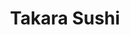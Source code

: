---
layout: place
title: "Takara Sushi"
permalink: /oregon/portland/takara-sushi.html
stateAbbr: OR
stateName: Oregon
cityName: Portland
seo:
  name: "Takara Sushi"
  type: Restaurant
  links: null
description: "Takara Sushi serves delicious sushi in Portland, Oregon. Try fresh Japanese dishes for a great dining experience. "
place_id: ChIJgS4FZgCnlVQRqc6KG8XtQaE
photos:
  - name: >-
      places/ChIJgS4FZgCnlVQRqc6KG8XtQaE/photos/AeeoHcLYHmnXdoTSTxSv-eH32KXTmsnCD7fOovEfCpOXBc7zX4kIsQGH4v77k_80cWV31dnloHH-JmH11X14zcZ_pAaRqGjA02_t48zHY8hsWkURxx_DOAFDeDeRL7pLlV8bRBWXUMRPsVQf3DEKiV-YydCKQcZSkICFJaUWERvMksO9Odpx9NGo5uTN2kfZpF2_rmdHGswkp9Ws9ujVMQOlHWH-MZaNZjvrsrumVrPhZq7kYuaE02N7uANGrZqrRPDhhCvopwJ6taE1oYWlCH9q7qU7bChWzYp7gthPDYhpIDDp9AmMdYC6pWUPtVkbzkkztZafFFbLAMHOpbt8ETa0D5pMyI2t0Kb2BOYpUETNiIjKi-AuspV5a56FEpllHlb2-k_aCFA7h-O665m1j1MIdn2M_HtVOzFqdDRTAz3Ck8m4xw
    widthPx: 4000
    heightPx: 3000
    authorAttributions:
      - displayName: Brian K
        uri: https://maps.google.com/maps/contrib/104774727500009551816
        photoUri: >-
          https://lh3.googleusercontent.com/a-/ALV-UjXbYBxT_L0Xz3kv0q_gRvldf4vz1Kn5Ibp6RBzIObswNWmG1ruD=s100-p-k-no-mo
    flagContentUri: >-
      https://www.google.com/local/imagery/report/?cb_client=maps_api_places.places_api&image_key=!1e10!2sCIHM0ogKEICAgIDT8-nANw&hl=en-US
    googleMapsUri: >-
      https://www.google.com/maps/place//data=!3m4!1e2!3m2!1sCIHM0ogKEICAgIDT8-nANw!2e10!4m2!3m1!1s0x5495a70066052e81:0xa141edc51b8acea9
  - name: >-
      places/ChIJgS4FZgCnlVQRqc6KG8XtQaE/photos/AeeoHcKDVhGLCkSANMzAsjRc5EL9TP0t8rnpj5MEh8re15QJNzquMY9dGpXVjk3arpOVfQXsw1S5Xw7kkOCfqzb4E3BQJGwVF3HsASadeti72mzWNPi3jJSTTCMOAu-LTHwXxoaJwWF342m1o5sq9utPeypHruDJoqUk5-6W-H6Y9mhAZC5DmqIOeNJbJQBuOq3hjKsPC6Abu4nygqtchmMeyR9OhMCGo--cWwRPGnsTawN-o8YnPnixDzewtUwseqfGsl3bca_QhELTPTWOpQXmCUj9poMoTodcUY1tHX9or0E388dZ3s7GB4t5hi4rdumrDNSfzHqTrfUgbGzMdlTHxeMXGw799WqcUcsuK7c_pECjHNJhJhEF_kbwAB6hIEqP9GjNhwEtcl-wluA3fpMpCHjjlDAAO859zmI6jGuDAELAk53W
    widthPx: 2136
    heightPx: 1201
    authorAttributions:
      - displayName: Loan Nguyen
        uri: https://maps.google.com/maps/contrib/112914142696415696534
        photoUri: >-
          https://lh3.googleusercontent.com/a-/ALV-UjW2TVfQqurHd1VY_sUvyO4w7xGJBKiotMtfu3ZH1A7QSP8aWw=s100-p-k-no-mo
    flagContentUri: >-
      https://www.google.com/local/imagery/report/?cb_client=maps_api_places.places_api&image_key=!1e10!2sCIHM0ogKEICAgIDryIm7qwE&hl=en-US
    googleMapsUri: >-
      https://www.google.com/maps/place//data=!3m4!1e2!3m2!1sCIHM0ogKEICAgIDryIm7qwE!2e10!4m2!3m1!1s0x5495a70066052e81:0xa141edc51b8acea9
  - name: >-
      places/ChIJgS4FZgCnlVQRqc6KG8XtQaE/photos/AeeoHcKL7SBe2EHUXGqm--JUkMGIrurrG3eQ4eIwdkL658iusq-VV3zP7VrMN4rwZy6b6OpvaEE-2_BtD2oSaQC1MEnLYkApHg4sfRgCWsqPKrWFMK__NJSz6Hk_YsdgQSexCklqDNOPEUCVACtgFMDuoHHXdjLf08hh3KV3qG4rhUZBIY-TBZ5gEgdqTm2HStDLk-Ef3RY5BKxPx0A0tMo4olCunW4UcIIIUpD64GMmIEaj_q0tGwxQZfsEeNqlikjY4VmU2qvRBUDmuSCD0PN1_iNMjnJ9Budaiip12en3opuEaA
    widthPx: 4032
    heightPx: 3024
    authorAttributions:
      - displayName: Takara Sushi
        uri: https://maps.google.com/maps/contrib/107530175558690427574
        photoUri: >-
          https://lh3.googleusercontent.com/a/ACg8ocJGICYP-2XrX7wH_mh4nCrU8e616XK-9uEYNHXwh0IPWuCZ4w=s100-p-k-no-mo
    flagContentUri: >-
      https://www.google.com/local/imagery/report/?cb_client=maps_api_places.places_api&image_key=!1e10!2sAF1QipMqbfUjhYz86lS0AsaBvL-C9DhLgGXRYuQPaQdb&hl=en-US
    googleMapsUri: >-
      https://www.google.com/maps/place//data=!3m4!1e2!3m2!1sAF1QipMqbfUjhYz86lS0AsaBvL-C9DhLgGXRYuQPaQdb!2e10!4m2!3m1!1s0x5495a70066052e81:0xa141edc51b8acea9
  - name: >-
      places/ChIJgS4FZgCnlVQRqc6KG8XtQaE/photos/AeeoHcKWjydM7L1IyNo2Jb6veuK4zeMsAXhg6fNozjeAMxR8Ms4Q06UfgQS3Ny6yrqP3hqd40rF2H-i6R8QuQws-VWp2mAKrbwdb3sOb8Pp-KfnD2exhZVhvi78J1ubDcODJrmc9cyFohvlfDbnuwOdU00bU-Tf1pPhC9sFULCWhS6R4EB4AxwKbw3-PjurEoTgrZDdoFSsKFXs3BHqOCzT5OvpzARrmv7eFJhFKoIqQvoOWXd5TK1YPtLkKAmvR-wIP61jfdj0w0dC6naOD2ZHPGM6MJOnzyTyTI0Svz58R5kzyXby8Atu8dNBB46OCp2Y6uzhRARdZhfMRIX5bpHJlaSi9T2IaEAyKJKKXoyFy0JOmj9oQxCIo3fLWbiX40gXjfBG4W-RrfzGELN0650hkaXZf30Vi0gLVVfWm0eShfiEC_g
    widthPx: 4800
    heightPx: 3600
    authorAttributions:
      - displayName: Thoa Thai
        uri: https://maps.google.com/maps/contrib/102648873551798380213
        photoUri: >-
          https://lh3.googleusercontent.com/a/ACg8ocKnPN7T2VdEYuvAb4o8ggmdg1f-gSo-wO-FMnSXQEWCL_YiNA=s100-p-k-no-mo
    flagContentUri: >-
      https://www.google.com/local/imagery/report/?cb_client=maps_api_places.places_api&image_key=!1e10!2sCIHM0ogKEICAgICH0uPASg&hl=en-US
    googleMapsUri: >-
      https://www.google.com/maps/place//data=!3m4!1e2!3m2!1sCIHM0ogKEICAgICH0uPASg!2e10!4m2!3m1!1s0x5495a70066052e81:0xa141edc51b8acea9
  - name: >-
      places/ChIJgS4FZgCnlVQRqc6KG8XtQaE/photos/AeeoHcJR6QEtJ6DRhBzqb-nkHJJyXte9GMYvn-RNbvCv-gD138s7jPjbHvpwa5ME4_SBlYgS8ssY4rq0pVTwkfMFuAxsRke0itEqCtdBD7oNV05WSM3scBccYW7N3i2gRFVAHkg-jKQ_xBZfLu8T-L1jY887sIFcaqu7VtEVPE9Nw4P34zS5c-celYAsa-glIoaIuFIrDC6xatJG1747glssMYVNtKvaXk-EgJpLBbhNAlgWgmPwltliNf1xAwja6QhOWVNQnfgEYs5q08StI_2cacf_5oLmGLf0uSBr6ivAScUk6nG0VoFm1aktUQaxIWQSmGTkN25TQOoLTPAIxCKJiiKDGAHq5fZUs5V0ypvyQAonTt6-Bc8Z5u6Xolxr7IFj9jK-8gk-Ib7dE8ZvYDqRNawH88FF8dmVGKrEyC8Ufp4tlA
    widthPx: 4032
    heightPx: 3024
    authorAttributions:
      - displayName: Ting Zhang
        uri: https://maps.google.com/maps/contrib/107122862472288522389
        photoUri: >-
          https://lh3.googleusercontent.com/a/ACg8ocLbT2IGpLIP7faxPxq8YI50bYkoCLywBfA5W91vZTh3e11Mbg=s100-p-k-no-mo
    flagContentUri: >-
      https://www.google.com/local/imagery/report/?cb_client=maps_api_places.places_api&image_key=!1e10!2sCIHM0ogKEICAgICbjqXFfg&hl=en-US
    googleMapsUri: >-
      https://www.google.com/maps/place//data=!3m4!1e2!3m2!1sCIHM0ogKEICAgICbjqXFfg!2e10!4m2!3m1!1s0x5495a70066052e81:0xa141edc51b8acea9
  - name: >-
      places/ChIJgS4FZgCnlVQRqc6KG8XtQaE/photos/AeeoHcJ5CaWJvPKGCbSqEK6HKCODzcV5hFRyUmVOBHUzQ_GaCFqZ_zKIw36zaL1Jf8YkX693xTgAr5LrBHLiiZDt2hrua1HcR4gctajKQPV1Pfj_3BXynFe24lr4Y1PWao6iKWoOpnoddGkXq46oU6FP7frbsWV2umOTE6gf13LHTdaoPHRCOf4mdRTspb2UT8CAhktGKoepRaOrN2opMB6WQ8C28t31Dk0pLw0FgVdnbFB-AjCISOjhU9nGABmJyEY0QER1NFThMh7P9iiJi9q4ulGbm42j_XtGBvMqX6jxr_gAMm-dRwdmh2mhb6YlvTzvBe9NuhstTqEC86HjGgIDsjgzSVw9JJylFCsoMl7ipzT1KzxVXCQZt_w8USvCCqBht74DqyvviWw236jNw8l4oWZnpqQ3zFyxSNgF51mR8rU
    widthPx: 4000
    heightPx: 2252
    authorAttributions:
      - displayName: Jen
        uri: https://maps.google.com/maps/contrib/115515254470767765756
        photoUri: >-
          https://lh3.googleusercontent.com/a-/ALV-UjV-zDV1RpqrgbmQAL-gKr1qsH74aagGDdmwk60GxxSWal4g8fo=s100-p-k-no-mo
    flagContentUri: >-
      https://www.google.com/local/imagery/report/?cb_client=maps_api_places.places_api&image_key=!1e10!2sCIHM0ogKEICAgMDgsaqCLQ&hl=en-US
    googleMapsUri: >-
      https://www.google.com/maps/place//data=!3m4!1e2!3m2!1sCIHM0ogKEICAgMDgsaqCLQ!2e10!4m2!3m1!1s0x5495a70066052e81:0xa141edc51b8acea9
  - name: >-
      places/ChIJgS4FZgCnlVQRqc6KG8XtQaE/photos/AeeoHcIrlpeDO_UDs2Bh0pBj5CEu5FlwByEO6lhpvw3GA6qlU29tHrXP0fAZ2jdBf6ygVbMX5wmNUHtqMgE0T9yXseieDHinuFYtBek3vsYTVzajVhHQxfTgzbO_WVNWQ2yr-54Q3uukt3Qs4wTlnjWgBk-sBry_YThWyOZKp0zkgsk4miy8Di5ke0yI1zfZlbCwvscHQHxcKm3OjgAuC0VLwmFAh3IhluL0SfSqtBDqHkzgFRTuSLK5oJWzvjTuYDWIKwh3D-e5ASgFpyjiVC3rdTbdkkde6-iFbCLDVFyFGUqNeSY9zCOtQU7Q78A3JkWU_uX0flNgWieqzhHF00SKpFCoF45zmSKwsj6JvYAC6asWXcJtAgLsNhuGKvkQerW2dIg41Nc3kyi-9CttEG9fzp4YSk5jrYoUrO2iIQ8iesRKvHJf
    widthPx: 1024
    heightPx: 576
    authorAttributions:
      - displayName: Loan Nguyen
        uri: https://maps.google.com/maps/contrib/112914142696415696534
        photoUri: >-
          https://lh3.googleusercontent.com/a-/ALV-UjW2TVfQqurHd1VY_sUvyO4w7xGJBKiotMtfu3ZH1A7QSP8aWw=s100-p-k-no-mo
    flagContentUri: >-
      https://www.google.com/local/imagery/report/?cb_client=maps_api_places.places_api&image_key=!1e10!2sCIHM0ogKEICAgIDryInl_gE&hl=en-US
    googleMapsUri: >-
      https://www.google.com/maps/place//data=!3m4!1e2!3m2!1sCIHM0ogKEICAgIDryInl_gE!2e10!4m2!3m1!1s0x5495a70066052e81:0xa141edc51b8acea9
  - name: >-
      places/ChIJgS4FZgCnlVQRqc6KG8XtQaE/photos/AeeoHcKCZCFoCCkdfyZoiPHPSnT1j32OZlBmEiFjk-2voRC-XTl6HB2eX4szmadC1FD4_9VxkL71KAm9wDINJKzJIwLej1WXCGRWTvjCUDxI2KlxPhdQtanhyvU7NYGb4hkP3i49f7glxN77QOJGYf3DFRF__YT-eISVd0a2EcfRBSPU9kBpqdWsZtSK3Fev0Jn16Z-IzNgWCmSp9ef8JpW2kOXba8oRNRaMEc2oFEcJxGfoCJiruw2_N_30NjrkZfoDAZpvj92DHzKWmF9CyiOdUilQffVREkDVoiBHz0BZui4IyfXjfUBrU-MV9ITFh67E8Ny4NX9kA8yPhzokQZ_fU0mtvWs9vG3X4smw4Wwro5uIjWrUd2HkFuc4cKW-xZK7JMVlAy9lGkHafwgHttbGgGlA1HA85s57bwAWQTDX2O2_ag
    widthPx: 4000
    heightPx: 2252
    authorAttributions:
      - displayName: Jen
        uri: https://maps.google.com/maps/contrib/115515254470767765756
        photoUri: >-
          https://lh3.googleusercontent.com/a-/ALV-UjV-zDV1RpqrgbmQAL-gKr1qsH74aagGDdmwk60GxxSWal4g8fo=s100-p-k-no-mo
    flagContentUri: >-
      https://www.google.com/local/imagery/report/?cb_client=maps_api_places.places_api&image_key=!1e10!2sCIHM0ogKEICAgMDgsaqCbQ&hl=en-US
    googleMapsUri: >-
      https://www.google.com/maps/place//data=!3m4!1e2!3m2!1sCIHM0ogKEICAgMDgsaqCbQ!2e10!4m2!3m1!1s0x5495a70066052e81:0xa141edc51b8acea9
  - name: >-
      places/ChIJgS4FZgCnlVQRqc6KG8XtQaE/photos/AeeoHcJGAcNsePZxIiqgWYvhO1h9JEX_VZLk9Qt_n25Myl_eDhnf1Z2m1zDzx1ivhvPn5HeO9XE05dn1lBaH9KHHP0Nq6ZggW3oHM0D6qoc6LmCzcpmZn-SUBKFtyBI4Dsj8UtY8KqIKmb2EJUekBv_CnQcPPzNWaUxRmJuf7GuQkpVXfvakFXrPUN91G0mSMc2p4sxG5j2xy3UwY03n8lkfFGcbMLEF--1xZ6X1qrxRuIWaXkWvk396_nCY9TT8iMi9ZbT5JDy0pwPBtZvnpvGd4uqYJ1bQChGsHIQ6SBTR0FA9-IGH9faYvmeQeUT4cm8gHI6Gnbc_ZLRwFGaxm664l03x2Gm5rh8Rr5AVf3O4O9W9cTbETb0hb2ERMuaviOrMleqFcgBPebUDeyQ665ckq_s0BcaX3Y4DHRNjY1uO4na5RvkI84eUKoO74Gm4og
    widthPx: 3000
    heightPx: 4000
    authorAttributions:
      - displayName: Tim Winder
        uri: https://maps.google.com/maps/contrib/105110203216682871632
        photoUri: >-
          https://lh3.googleusercontent.com/a-/ALV-UjUDmPFRY7SsgHOWpDcClSfc8i0Jaf1UzburNtcA86F9IDLV7uwMWg=s100-p-k-no-mo
    flagContentUri: >-
      https://www.google.com/local/imagery/report/?cb_client=maps_api_places.places_api&image_key=!1e10!2sCIABIhAGbyfQlDrktmezVjgAARBM&hl=en-US
    googleMapsUri: >-
      https://www.google.com/maps/place//data=!3m4!1e2!3m2!1sCIABIhAGbyfQlDrktmezVjgAARBM!2e10!4m2!3m1!1s0x5495a70066052e81:0xa141edc51b8acea9
  - name: >-
      places/ChIJgS4FZgCnlVQRqc6KG8XtQaE/photos/AeeoHcKSJPapjP1ZJ1AuWvblSUsDZbZqJAm2U8nmKP1TVixet1dnrsW7OmHD73GIN24-Su8385CNIMKM52xq1Iar7zlJ3t9SmQekIK-LU5RbNWT3WgQxoyqQpxhWfs3rxDm0PzKTZLxvFt6xnRKOe53W2AyGVBOhC3jDWoxd3U-_tsDkd9-h945dYhaixXSFOo7VfBE4bpBmSaado9uaofxrMmR8RcQeegPUktIy-fdLNYsufqW7sQHleh9HyEBn40Aq9lk5iBHuGAnEZy46aVAWgfiDj3i-zloKSA2fKxvmHvKJSA
    widthPx: 4032
    heightPx: 3024
    authorAttributions:
      - displayName: Takara Sushi
        uri: https://maps.google.com/maps/contrib/107530175558690427574
        photoUri: >-
          https://lh3.googleusercontent.com/a/ACg8ocJGICYP-2XrX7wH_mh4nCrU8e616XK-9uEYNHXwh0IPWuCZ4w=s100-p-k-no-mo
    flagContentUri: >-
      https://www.google.com/local/imagery/report/?cb_client=maps_api_places.places_api&image_key=!1e10!2sAF1QipMRh96slqgD1nZNoxd6oRmt6bPIp81wUe6sK831&hl=en-US
    googleMapsUri: >-
      https://www.google.com/maps/place//data=!3m4!1e2!3m2!1sAF1QipMRh96slqgD1nZNoxd6oRmt6bPIp81wUe6sK831!2e10!4m2!3m1!1s0x5495a70066052e81:0xa141edc51b8acea9
address: 1264 NW Naito Pkwy, Portland, OR 97209, USA
street: 1264 NW Naito Pkwy
city: Portland
state: OR
zip: '97209'
country: USA
neighborhood: Northwest Portland
latitude: '45.532376'
longitude: '-122.678666'
accessibility_options:
  wheelchairAccessibleEntrance: true
business_status: OPERATIONAL
name: Takara Sushi
google_maps_links:
  directionsUri: >-
    https://www.google.com/maps/dir//''/data=!4m7!4m6!1m1!4e2!1m2!1m1!1s0x5495a70066052e81:0xa141edc51b8acea9!3e0
  placeUri: https://maps.google.com/?cid=11619829944419012265
  writeAReviewUri: >-
    https://www.google.com/maps/place//data=!4m3!3m2!1s0x5495a70066052e81:0xa141edc51b8acea9!12e1
  reviewsUri: >-
    https://www.google.com/maps/place//data=!4m4!3m3!1s0x5495a70066052e81:0xa141edc51b8acea9!9m1!1b1
  photosUri: >-
    https://www.google.com/maps/place//data=!4m3!3m2!1s0x5495a70066052e81:0xa141edc51b8acea9!10e5
primary_type: Japanese Restaurant
opening_hours:
  regular: null
  current: null
secondary_opening_hours:
  regular:
    weekdayDescriptions: null
    type: null
  current:
    weekdayDescriptions: null
    type: null
phone: null
price_level: null
price_range: null
rating: null
rating_count: 0
website: null
reviews: null
parking_options: null
payment_options: null
allow_dogs: null
curbside_pickup: null
delivery: null
dine_in: null
good_for_children: null
good_for_groups: null
good_for_sports: null
live_music: null
menu_for_children: null
outdoor_seating: null
reservable: null
restroom: null
serves_beer: null
serves_breakfast: null
serves_brunch: null
serves_cocktails: null
serves_coffee: null
serves_dinner: null
serves_dessert: null
serves_lunch: null
serves_vegetarian_food: null
serves_wine: null
takeout: null
update_category: essentials
summary: null

---